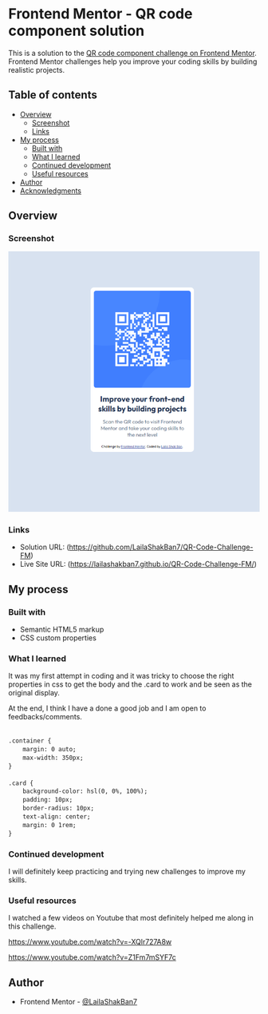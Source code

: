 # Frontend Mentor - QR code component solution

This is a solution to the [QR code component challenge on Frontend Mentor](https://www.frontendmentor.io/challenges/qr-code-component-iux_sIO_H). Frontend Mentor challenges help you improve your coding skills by building realistic projects. 

## Table of contents

- [Overview](#overview)
  - [Screenshot](#screenshot)
  - [Links](#links)
- [My process](#my-process)
  - [Built with](#built-with)
  - [What I learned](#what-i-learned)
  - [Continued development](#continued-development)
  - [Useful resources](#useful-resources)
- [Author](#author)
- [Acknowledgments](#acknowledgments)

## Overview

### Screenshot

![alt text](Screenshot-1.png)

### Links

- Solution URL: (https://github.com/LailaShakBan7/QR-Code-Challenge-FM)
- Live Site URL: (https://lailashakban7.github.io/QR-Code-Challenge-FM/)

## My process

### Built with

- Semantic HTML5 markup
- CSS custom properties


### What I learned

It was my first attempt in coding and it was tricky to choose the right properties in css to get the body and the .card to work and be seen as the original display.

At the end, I think I have a done a good job and I am open to feedbacks/comments.

```html

.container {
    margin: 0 auto;
    max-width: 350px;
}

.card {
    background-color: hsl(0, 0%, 100%);
    padding: 10px;
    border-radius: 10px;
    text-align: center;
    margin: 0 1rem;
}
```
### Continued development

I will definitely keep practicing and trying new challenges to improve my skills.

### Useful resources

I watched a few videos on Youtube that most definitely helped me along in this challenge.

https://www.youtube.com/watch?v=-XQlr727A8w

https://www.youtube.com/watch?v=Z1Fm7mSYF7c


## Author

- Frontend Mentor - [@LailaShakBan7](https://www.frontendmentor.io/profile/LailaShakBan7)
